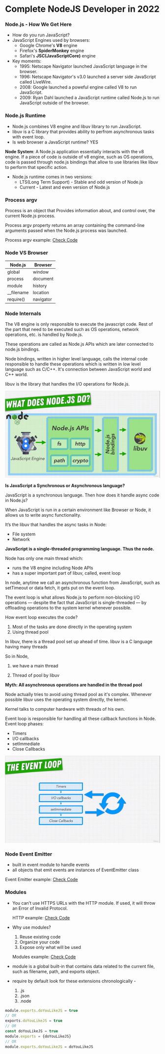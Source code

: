 # Complete NodeJS Developer in 2022

###  Node.js - How We Get Here

* How do you run JavaScript?
* JavaScript Engines used by browsers:
  - Google Chrome's **V8** engine
  - Firefox's **SpiderMonkey** engine
  - Safari's **JSC(JavaScriptCore)** engine
* Key moments:
  - 1995: Netscape Navigator launched JavaScript language in the browser.
  - 1996: Netscape Navigator's v3.0 launched a server side JavaScript called LiveWire.
  - 2008: Google launched a poweful engine called V8 to run JavaScript.
  - 2009: Ryan Dahl launched a JavaScript runtime called Node.js to run JavaScript outside of the browser.


### Node.js Runtime

* Node.js combines V8 engine and libuv library to run JavaScript.
* libuv is a C library that provides ability to perfrom asynchronous tasks with event loop.
* Is web browser a JavaScript runtime? YES

**Node System**: A Node.js application essentially interacts with the v8 engine. If a piece of code is outside of v8 engine, such as OS operations, code is passed through node.js bindings that allow to use libraries like libuv to perform that specific action.

* Node.js runtime comes in two versions:
  - LTS(Long Term Support) - Stable and odd version of Node.js
  - Current - Latest and even version of Node.js


### Process argv

Process is an object that Provides information about, and control over, the current Node.js process.

Process argv property returns an array containing the command-line arguments passed when the Node.js process was launched.

Process argv example: [Check Code](./Foundations/hello.js)


### Node VS Browser

| Node.js | Browser |
| ------ | ------ |
| global | window |
| process | document |
| module | history |
| __filename | location |
| require() | navigator |


### Node Internals

The V8 engine is only responsible to execute the javascript code. Rest of the part that need to be executed such as OS operations, network operations, etc. is handled by Node.js. 

These operations are called as Node.js APIs which are later connected to node.js bindings. 

Node bindings, written in higher level language, calls the internal code responsible to handle these operations which is written in low level language such as C/C++. It's connection between JavaScript world and C++ world. 

libuv is the library that handles the I/O operations for Node.js. 

![node internals](./screenshots/node_internals.png)

**Is JavaScript a Synchronous or Asynchronous language?**

JavaScript is a synchronous language. Then how does it handle async code in Node.js?

When JavaScript is run in a certain environment like Browser or Node, it allows us to write async functionality. 

It’s the libuv that handles the async tasks in Node:

- File system
- Network

**JavaScript is a single-threaded programming language. Thus the node.** 

Node has only one main thread which:

- runs the V8 engine including Node APIs
- has a super important part of libuv, called, event loop

In node, anytime we call an asynchronous function from JavaScript, such as setTimeout or data fetch, it gets put on the event loop. 

The event loop is what allows Node.js to perform non-blocking I/O operations — despite the fact that JavaScript is single-threaded — by offloading operations to the system kernel whenever possible.

How event loop executes the code?

1. Most of the tasks are done directly in the operating system
2. Using thread pool

In libuv, there is a thread pool set up ahead of time. libuv is a C language having many threads

So in Node,

1) we have a main thread 

2) Thread of pool by libuv

**Myth: All asynchronous operations are handled in the thread pool**

Node actually tries to avoid using thread pool as it's complex. Whenever possible libuv uses the operating system directly, the kernel.

Kernel talks to computer hardware with threads of his own.

Event loop is responsible for handling all these callback functions in Node. Event loop phases:

- Timers
- I/O callbacks
- setImmediate
- Close Callbacks

![Event Loop Phases](./screenshots/event_loop.png)

### Node Event Emitter

* built in event module to handle events
* all objects that emit events are instances of EventEmitter class

Event Emitter example: [Check Code](./Internals/event.js)

### Modules

* You can’t use HTTPS URLs with the HTTP module. If used, it will throw an Error of Invalid Protocol.
  
  HTTP example: [Check Code](./Modules/http-example.js)

* Why use modules?
  1. Reuse existing code
  2. Organize your code
  3. Expose only what will be used

  Modules example: [Check Code](./Modules/Create-Module/)

* module is a global built-in that contains data related to the current file, such as filename, path, and exports object.

* require by default look for these extensions chronologically -
    1. .js
    2. .json
    3. .node

```javascript
module.exports.doYouLikeJS = true
// OR
exports.doYouLikeJS = true
// OR
const doYouLikeJS = true
module.exports = {doYouLikeJS}
// OR
module.exports.doYouLikeJS = doYouLikeJS
```
